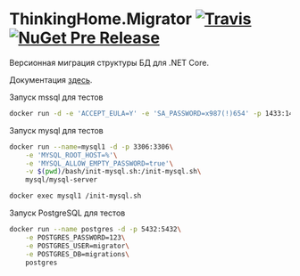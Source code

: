 # ThinkingHome.Migrator [![Travis](https://img.shields.io/travis/thinking-home/migrator.svg)](https://travis-ci.org/thinking-home/migrator) [![NuGet Pre Release](https://img.shields.io/nuget/vpre/ThinkingHome.Migrator.Framework.svg)](https://www.nuget.org/packages?q=thinkinghome.migrator)

Версионная миграция структуры БД для .NET Core.

Документация [здесь](https://github.com/dima117/ecm7migrator).

Запуск mssql для тестов

```sh
docker run -d -e 'ACCEPT_EULA=Y' -e 'SA_PASSWORD=x987(!)654' -p 1433:1433 microsoft/mssql-server-linux
```

Запуск mysql для тестов

```sh
docker run --name=mysql1 -d -p 3306:3306\
    -e 'MYSQL_ROOT_HOST=%'\
    -e 'MYSQL_ALLOW_EMPTY_PASSWORD=true'\
    -v $(pwd)/bash/init-mysql.sh:/init-mysql.sh\
    mysql/mysql-server

docker exec mysql1 /init-mysql.sh
```

Запуск PostgreSQL для тестов

```sh
docker run --name postgres -d -p 5432:5432\
    -e POSTGRES_PASSWORD=123\
    -e POSTGRES_USER=migrator\
    -e POSTGRES_DB=migrations\
    postgres
```